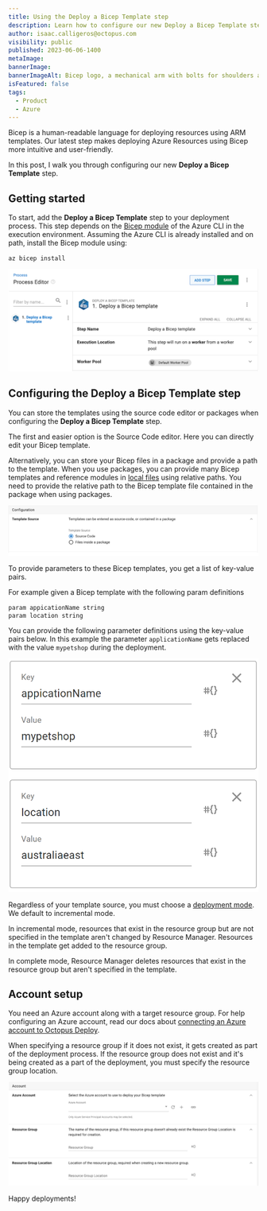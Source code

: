 ```yaml
---
title: Using the Deploy a Bicep Template step
description: Learn how to configure our new Deploy a Bicep Template step
author: isaac.calligeros@octopus.com
visibility: public
published: 2023-06-06-1400
metaImage: 
bannerImage: 
bannerImageAlt: Bicep logo, a mechanical arm with bolts for shoulders and elbow.
isFeatured: false
tags:
  - Product
  - Azure
---
```


Bicep is a human-readable language for deploying resources using ARM templates. Our latest step makes deploying Azure Resources using Bicep more intuitive and user-friendly. 

In this post, I walk you through configuring our new **Deploy a Bicep Template** step.

## Getting started

To start, add the **Deploy a Bicep Template** step to your deployment process. This step depends on the [Bicep module](https://learn.microsoft.com/en-us/azure/azure-resource-manager/bicep/install) of the Azure CLI in the execution environment. Assuming the Azure CLI is already installed and on path, install the Bicep module using:

```
az bicep install
```

![Deploy a Bicep Template process editor](bicep-process-editor.png "width=500")

## Configuring the Deploy a Bicep Template step

You can store the templates using the source code editor or packages when configuring the **Deploy a Bicep Template** step.
 
The first and easier option is the Source Code editor. Here you can directly edit your Bicep template. 

Alternatively, you can store your Bicep files in a package and provide a path to the template. When you use packages, you can provide many Bicep templates and reference modules in [local files](https://learn.microsoft.com/en-us/azure/azure-resource-manager/bicep/modules#local-file) using relative paths. You need to provide the relative path to the Bicep template file contained in the package when using packages.

![Code Editor or Package Selector](codeeditor-or-package-selector.png "width=500")

To provide parameters to these Bicep templates, you get a list of key-value pairs.

For example given a Bicep template with the following param definitions

```
param appicationName string
param location string
```
You can provide the following parameter definitions using the key-value pairs below. In this example the parameter `applicationName` gets replaced with the value `mypetshop` during the deployment.

![Bicep Parameters](bicep-parameters.png "width=500")

Regardless of your template source, you must choose a [deployment mode](https://learn.microsoft.com/en-us/azure/azure-resource-manager/templates/deployment-modes). We default to incremental mode. 

In incremental mode, resources that exist in the resource group but are not specified in the template aren't changed by Resource Manager. Resources in the template get added to the resource group. 

In complete mode, Resource Manager deletes resources that exist in the resource group but aren't specified in the template.

## Account setup

You need an Azure account along with a target resource group. For help configuring an Azure account, read our docs about [connecting an Azure account to Octopus Deploy](https://octopus.com/docs/infrastructure/accounts/azure#azure-service-principal). 

When specifying a resource group if it does not exist, it gets created as part of the deployment process. If the resource group does not exist and it's being created as a part of the deployment, you must specify the resource group location.

![Bicep Account Configuration](bicep-account.png "width=500")

Happy deployments!